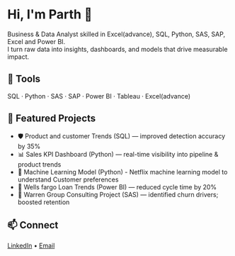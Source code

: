 # Hi, I'm Parth 👋
Business & Data Analyst skilled in Excel(advance), SQL, Python, SAS, SAP, Excel and Power BI.  
I turn raw data into insights, dashboards, and models that drive measurable impact.

## 🔧 Tools
SQL · Python · SAS · SAP · Power BI · Tableau · Excel(advance)

## 📌 Featured Projects
- 🛡️ Product and customer Trends (SQL) — improved detection accuracy by 35%
- 📊 Sales KPI Dashboard (Python) — real-time visibility into pipeline & product trends
- 🤖 Machine Learning Model (Python) - Netflix machine learning model to understand Customer preferences 
- 🧾 Wells fargo Loan Trends (Power BI) — reduced cycle time by 20%
- 🔁 Warren Group Consulting Project (SAS) — identified churn drivers; boosted retention

## 📫 Connect
[LinkedIn](https://www.linkedin.com/in/parth-kapoor9/) • [Email](mailto:parthkapoor25@outlook.com)
